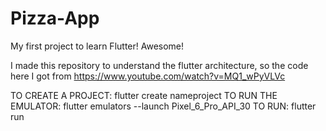 # Pizza-App
My first project to learn Flutter! Awesome!

I made this repository to understand the flutter architecture, so the code here I got from https://www.youtube.com/watch?v=MQ1_wPyVLVc

TO CREATE A PROJECT: flutter create nameproject
TO RUN THE EMULATOR: flutter emulators --launch Pixel_6_Pro_API_30 
TO RUN: flutter run

